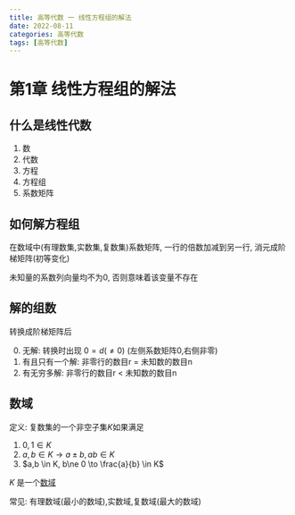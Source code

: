 ```yaml
---
title: 高等代数 一 线性方程组的解法
date: 2022-08-11
categories: 高等代数
tags: [高等代数]
---
```


# 第1章 线性方程组的解法

## 什么是线性代数

1. 数
2. 代数
3. 方程
4. 方程组
5. 系数矩阵

<!--more-->

## 如何解方程组

在数域中(有理数集,实数集,复数集)系数矩阵, 一行的倍数加减到另一行, 消元成阶梯矩阵(初等变化)

未知量的系数列向量均不为0, 否则意味着该变量不存在

## 解的组数

转换成阶梯矩阵后

0. 无解: 转换时出现 $0 = d(\ne 0)$ (左侧系数矩阵0,右侧非零)
2. 有且只有一个解: 非零行的数目r = 未知数的数目n 
3. 有无穷多解: 非零行的数目r < 未知数的数目n


## 数域

定义: 复数集的一个非空子集$K$如果满足

1. $0,1\in K$
2. $a,b\in K \to a \pm b , ab\in K$
3. $a,b \in K, b\ne 0 \to \frac{a}{b} \in K$

$K$ 是一个[数域](#数域)

常见: 有理数域(最小的数域),实数域,复数域(最大的数域)